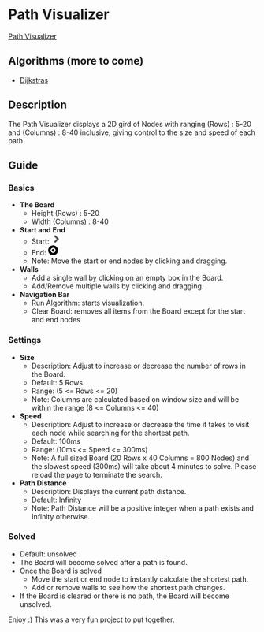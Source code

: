 # Path Visualizer

[Path Visualizer](https://andrewbloodworth.github.io/PathVisualizer/)

## Algorithms (more to come)

- [Dijkstras](https://en.wikipedia.org/wiki/Dijkstra%27s_algorithm)

## Description

The Path Visualizer displays a 2D gird of Nodes with ranging (Rows) : 5-20 and (Columns) : 8-40 inclusive, giving control to the size and speed of each path.

## Guide

### Basics

- **The Board**
  - Height (Rows) : 5-20
  - Width (Columns) : 8-40
- **Start and End**
  - Start: <img src="./src/app/Images/arrow-icon--myiconfinder-23.png" alt="arrow" width="20px"/>
  - End: <img src="./src/app/Images/realtarget.png" alt="arrow" width="20px"/>
  - Note: Move the start or end nodes by clicking and dragging.
- **Walls**
  - Add a single wall by clicking on an empty box in the Board.
  - Add/Remove multiple walls by clicking and dragging.
- **Navigation Bar**
  - Run Algorithm: starts visualization.
  - Clear Board: removes all items from the Board except for the start and end nodes

### Settings

- **Size**
  - Description: Adjust to increase or decrease the number of rows in the Board.
  - Default: 5 Rows
  - Range: (5 <= Rows <= 20)
  - Note: Columns are calculated based on window size and will be within the range (8 <= Columns <= 40)
- **Speed**
  - Description: Adjust to increase or decrease the time it takes to visit each node while searching for the shortest path.
  - Default: 100ms
  - Range: (10ms <= Speed <= 300ms)
  - Note: A full sized Board (20 Rows x 40 Columns = 800 Nodes) and the slowest speed (300ms) will take about 4 minutes to solve. Please reload the page to terminate the search.
- **Path Distance**
  - Description: Displays the current path distance.
  - Default: Infinity
  - Note: Path Distance will be a positive integer when a path exists and Infinity otherwise.

### Solved

- Default: unsolved
- The Board will become solved after a path is found.
- Once the Board is solved
  - Move the start or end node to instantly calculate the shortest path.
  - Add or remove walls to see how the shortest path changes.
- If the Board is cleared or there is no path, the Board will become unsolved.

Enjoy :) This was a very fun project to put together.
